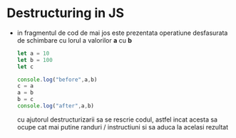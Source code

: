 # Destructuring in JS

* in fragmentul de cod de mai jos este prezentata operatiune desfasurata de schimbare cu lorul a valorilor **a** cu **b**

  ```js
  let a = 10
  let b = 100
  let c 
  
  console.log("before",a,b)
  c = a
  a = b
  b = c
  console.log("after",a,b)
  ```
  cu ajutorul destructurizarii sa se rescrie codul, astfel incat acesta sa ocupe cat mai putine randuri / instructiuni si sa aduca la acelasi rezultat

